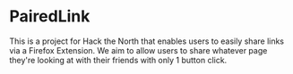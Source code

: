 PairedLink
==========

This is a project for Hack the North that enables users to easily share links via a Firefox Extension. We aim to allow users to share whatever page they're looking at with their friends with only 1 button click.
